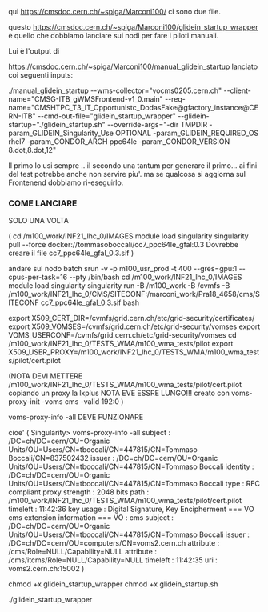 
qui https://cmsdoc.cern.ch/~spiga/Marconi100/  ci sono due file.


questo https://cmsdoc.cern.ch/~spiga/Marconi100/glidein_startup_wrapper
è quello che dobbiamo lanciare sui nodi per fare i piloti manuali.

Lui è l'output di

https://cmsdoc.cern.ch/~spiga/Marconi100/manual_glidein_startup lanciato
coi seguenti inputs:

./manual_glidein_startup --wms-collector="vocms0205.cern.ch"
--client-name="CMSG-ITB_gWMSFrontend-v1_0.main"
--req-name="CMSHTPC_T3_IT_Opportunistc_DodasFake@gfactory_instance@CERN-ITB"
--cmd-out-file="glidein_startup_wrapper"
--glidein-startup="./glidein_startup.sh" --override-args="-dir TMPDIR
-param_GLIDEIN_Singularity_Use OPTIONAL -param_GLIDEIN_REQUIRED_OS rhel7
-param_CONDOR_ARCH ppc64le -param_CONDOR_VERSION 8.dot,8.dot,12"

Il primo lo usi sempre .. il secondo una tantum per generare il primo...
ai fini del test potrebbe anche non servire piu'. ma se qualcosa si
aggiorna sul Frontenend dobbiamo ri-eseguirlo.



### COME LANCIARE

SOLO UNA VOLTA

(
cd /m100_work/INF21_lhc_0/IMAGES
module load singularity
singularity pull --force docker://tommasoboccali/cc7_ppc64le_gfal:0.3
Dovrebbe creare il file cc7_ppc64le_gfal_0.3.sif
)

andare sul nodo batch
srun -v -p m100_usr_prod  -t 400  --gres=gpu:1  --cpus-per-task=16  --pty /bin/bash
cd /m100_work/INF21_lhc_0/IMAGES
module load singularity
singularity run -B /m100_work -B /cvmfs -B /m100_work/INF21_lhc_0/CMS/SITECONF:/marconi_work/Pra18_4658/cms/SITECONF cc7_ppc64le_gfal_0.3.sif bash

export X509_CERT_DIR=/cvmfs/grid.cern.ch/etc/grid-security/certificates/
export X509_VOMSES=/cvmfs/grid.cern.ch/etc/grid-security/vomses
export VOMS_USERCONF=/cvmfs/grid.cern.ch/etc/grid-security/vomses
cd /m100_work/INF21_lhc_0/TESTS_WMA/m100_wma_tests/pilot
export X509_USER_PROXY=/m100_work/INF21_lhc_0/TESTS_WMA/m100_wma_tests/pilot/cert.pilot

(NOTA DEVI METTERE /m100_work/INF21_lhc_0/TESTS_WMA/m100_wma_tests/pilot/cert.pilot copiando un proxy la lxplus  NOTA EVE ESSRE LUNGO!!! creato con 
voms-proxy-init -voms cms -valid 192:0
)


voms-proxy-info -all DEVE FUNZIONARE 

cioe'     ( 
Singularity> voms-proxy-info -all
subject   : /DC=ch/DC=cern/OU=Organic Units/OU=Users/CN=tboccali/CN=447815/CN=Tommaso Boccali/CN=837502432
issuer    : /DC=ch/DC=cern/OU=Organic Units/OU=Users/CN=tboccali/CN=447815/CN=Tommaso Boccali
identity  : /DC=ch/DC=cern/OU=Organic Units/OU=Users/CN=tboccali/CN=447815/CN=Tommaso Boccali
type      : RFC compliant proxy
strength  : 2048 bits
path      : /m100_work/INF21_lhc_0/TESTS_WMA/m100_wma_tests/pilot/cert.pilot
timeleft  : 11:42:36
key usage : Digital Signature, Key Encipherment
=== VO cms extension information ===
VO        : cms
subject   : /DC=ch/DC=cern/OU=Organic Units/OU=Users/CN=tboccali/CN=447815/CN=Tommaso Boccali
issuer    : /DC=ch/DC=cern/OU=computers/CN=voms2.cern.ch
attribute : /cms/Role=NULL/Capability=NULL
attribute : /cms/itcms/Role=NULL/Capability=NULL
timeleft  : 11:42:35
uri       : voms2.cern.ch:15002
)

chmod +x glidein_startup_wrapper
chmod +x glidein_startup.sh

./glidein_startup_wrapper
